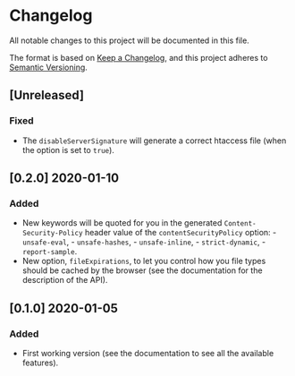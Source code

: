 # Changelog

All notable changes to this project will be documented in this file.

The format is based on [Keep a Changelog](https://keepachangelog.com/en/1.0.0/),
and this project adheres to [Semantic Versioning](https://semver.org/spec/v2.0.0.html).

## [Unreleased]

### Fixed

- The `disableServerSignature` will generate a correct htaccess file (when the option is set to `true`).

## [0.2.0] 2020-01-10

### Added

- New keywords will be quoted for you in the generated `Content-Security-Policy` header value of the `contentSecurityPolicy` option: - `unsafe-eval`, - `unsafe-hashes`, - `unsafe-inline`, - `strict-dynamic`, - `report-sample`.
- New option, `fileExpirations`, to let you control how you file types should be cached by the browser (see the documentation for the description of the API).

## [0.1.0] 2020-01-05

### Added

- First working version (see the documentation to see all the available features).
